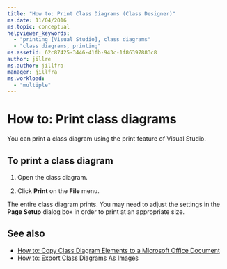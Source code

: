 ```yaml
---
title: "How to: Print Class Diagrams (Class Designer)"
ms.date: 11/04/2016
ms.topic: conceptual
helpviewer_keywords:
  - "printing [Visual Studio], class diagrams"
  - "class diagrams, printing"
ms.assetid: 62c87425-3446-41fb-943c-1f86397883c8
author: jillre
ms.author: jillfra
manager: jillfra
ms.workload:
  - "multiple"
---
```

# How to: Print class diagrams

You can print a class diagram using the print feature of Visual Studio.

## To print a class diagram

1. Open the class diagram.

2. Click **Print** on the **File** menu.

The entire class diagram prints. You may need to adjust the settings in the **Page Setup** dialog box in order to print at an appropriate size.

## See also

- [How to: Copy Class Diagram Elements to a Microsoft Office Document](how-to-copy-class-diagram-elements-to-a-microsoft-office-document.md)
- [How to: Export Class Diagrams As Images](how-to-export-class-diagrams-as-images.md)